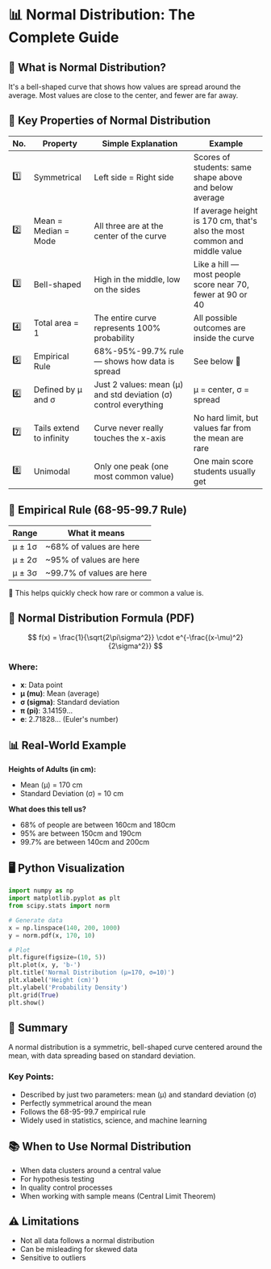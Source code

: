 # 📊 Normal Distribution: The Complete Guide

## 📘 What is Normal Distribution?

It's a bell-shaped curve that shows how values are spread around the average. Most values are close to the center, and fewer are far away.

## 🧠 Key Properties of Normal Distribution

| No. | Property | Simple Explanation | Example |
|-----|----------|-------------------|----------|
| 1️⃣ | Symmetrical | Left side = Right side | Scores of students: same shape above and below average |
| 2️⃣ | Mean = Median = Mode | All three are at the center of the curve | If average height is 170 cm, that's also the most common and middle value |
| 3️⃣ | Bell-shaped | High in the middle, low on the sides | Like a hill — most people score near 70, fewer at 90 or 40 |
| 4️⃣ | Total area = 1 | The entire curve represents 100% probability | All possible outcomes are inside the curve |
| 5️⃣ | Empirical Rule | 68%-95%-99.7% rule — shows how data is spread | See below 🔽 |
| 6️⃣ | Defined by μ and σ | Just 2 values: mean (μ) and std deviation (σ) control everything | μ = center, σ = spread |
| 7️⃣ | Tails extend to infinity | Curve never really touches the x-axis | No hard limit, but values far from the mean are rare |
| 8️⃣ | Unimodal | Only one peak (one most common value) | One main score students usually get |

## 📐 Empirical Rule (68-95-99.7 Rule)

| Range | What it means |
|-------|---------------|
| μ ± 1σ | ~68% of values are here |
| μ ± 2σ | ~95% of values are here |
| μ ± 3σ | ~99.7% of values are here |

📌 This helps quickly check how rare or common a value is.

## 🧮 Normal Distribution Formula (PDF)

$$
f(x) = \frac{1}{\sqrt{2\pi\sigma^2}} \cdot e^{-\frac{(x-\mu)^2}{2\sigma^2}}
$$

### Where:
- **x**: Data point
- **μ (mu)**: Mean (average)
- **σ (sigma)**: Standard deviation
- **π (pi)**: 3.14159...
- **e**: 2.71828... (Euler's number)

## 📊 Real-World Example

**Heights of Adults (in cm):**
- Mean (μ) = 170 cm
- Standard Deviation (σ) = 10 cm

**What does this tell us?**
- 68% of people are between 160cm and 180cm
- 95% are between 150cm and 190cm
- 99.7% are between 140cm and 200cm

## 🖥️ Python Visualization

```python
import numpy as np
import matplotlib.pyplot as plt
from scipy.stats import norm

# Generate data
x = np.linspace(140, 200, 1000)
y = norm.pdf(x, 170, 10)

# Plot
plt.figure(figsize=(10, 5))
plt.plot(x, y, 'b-')
plt.title('Normal Distribution (μ=170, σ=10)')
plt.xlabel('Height (cm)')
plt.ylabel('Probability Density')
plt.grid(True)
plt.show()
```

## 🎯 Summary

A normal distribution is a symmetric, bell-shaped curve centered around the mean, with data spreading based on standard deviation.

### Key Points:
- Described by just two parameters: mean (μ) and standard deviation (σ)
- Perfectly symmetrical around the mean
- Follows the 68-95-99.7 empirical rule
- Widely used in statistics, science, and machine learning

## 📚 When to Use Normal Distribution
- When data clusters around a central value
- For hypothesis testing
- In quality control processes
- When working with sample means (Central Limit Theorem)

## ⚠️ Limitations
- Not all data follows a normal distribution
- Can be misleading for skewed data
- Sensitive to outliers
